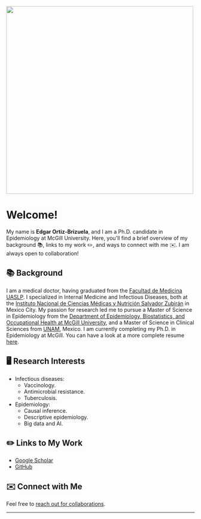<img src="title.jpeg" width="500"/>

# Welcome!

My name is **Edgar Ortiz-Brizuela**, and I am a Ph.D. candidate in Epidemiology at McGill University. Here, you'll find a brief overview of my background 📚, links to my work ✏️, and ways to connect with me ✉️. I am always open to collaboration!

## 📚 Background

I am a medical doctor, having graduated from the [Facultad de Medicina UASLP](https://www.medicina.uaslp.mx/). I specialized in Internal Medicine and Infectious Diseases, both at the [Instituto Nacional de Ciencias Médicas y Nutrición Salvador Zubirán](http://www.incmnsz.mx/) in Mexico City. My passion for research led me to pursue a Master of Science in Epidemiology from the [Department of Epidemiology, Biostatistics, and Occupational Health at McGill University](https://www.mcgill.ca/epi-biostat-occh/), and a Master of Science in Clinical Sciences from [UNAM](http://www.facmed.unam.mx), Mexico. I am currently completing my Ph.D. in Epidemiology at McGill. You can have a look at a more complete resume [here](https://github.com/ortizbrizuela/info/blob/main/docs/CV_EOB_2024.pdf).

## 🖥️ Research Interests
- Infectious diseases:
  - Vaccinology.
  - Antimicrobial resistance.
  - Tuberculosis.
- Epidemiology:
  - Causal inference.
  - Descriptive epidemiology.
  - Big data and AI.

## ✏️ Links to My Work
- [Google Scholar](https://scholar.google.com/citations?hl=es&user=rYaloZcAAAAJ)
- [GitHub](https://github.com/ortizbrizuela)

## ✉️ Connect with Me
Feel free to [reach out for collaborations](mailto:edgar.ortiz-brizuela@mail.mcgill.ca).

---
